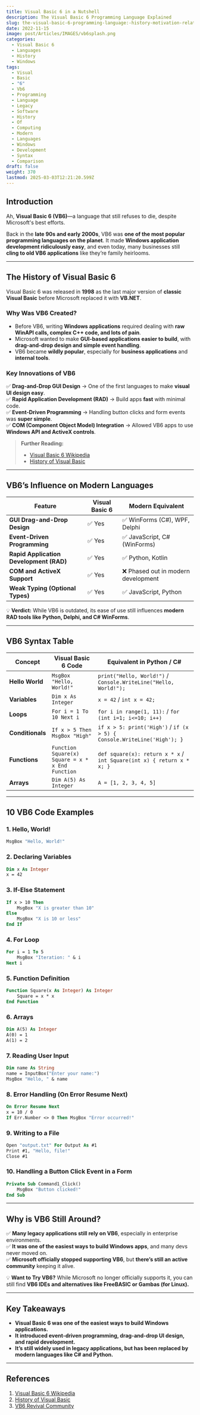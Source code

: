 ```yaml
---
title: Visual Basic 6 in a Nutshell
description: The Visual Basic 6 Programming Language Explained
slug: the-visual-basic-6-programming-language:-history-motivation-relationship-to-modern-languages-and-10-code-examples
date: 2022-11-15
image: post/Articles/IMAGES/vb6splash.png
categories:
  - Visual Basic 6
  - Languages
  - History
  - Windows
tags:
  - Visual
  - Basic
  - "6"
  - Vb6
  - Programming
  - Language
  - Legacy
  - Software
  - History
  - Of
  - Computing
  - Modern
  - Languages
  - Windows
  - Development
  - Syntax
  - Comparison
draft: false
weight: 370
lastmod: 2025-03-03T12:21:20.599Z
---
```

<!--
# The Visual Basic 6 Programming Language: History, Motivation, Relationship to Modern Languages, and 10 Code Examples
-->

## Introduction

Ah, **Visual Basic 6 (VB6)**—a language that still refuses to die, despite Microsoft's best efforts.

Back in the **late 90s and early 2000s**, VB6 was **one of the most popular programming languages on the planet**. It made **Windows application development ridiculously easy**, and even today, many businesses still **cling to old VB6 applications** like they’re family heirlooms.

<!--
This article will cover:  

- The **history and motivation** behind Visual Basic 6.  
- How it influenced **modern programming languages**.  
- **10 real code examples** of VB6 in action.  
- A **table of VB6 syntax** compared to modern languages.  
-->

***

## The History of Visual Basic 6

Visual Basic 6 was released in **1998** as the last major version of **classic Visual Basic** before Microsoft replaced it with **VB.NET**.

### **Why Was VB6 Created?**

* Before VB6, writing **Windows applications** required dealing with **raw WinAPI calls, complex C++ code, and lots of pain**.
* Microsoft wanted to make **GUI-based applications easier to build**, with **drag-and-drop design and simple event handling**.
* VB6 became **wildly popular**, especially for **business applications** and **internal tools**.

### **Key Innovations of VB6**

✅ **Drag-and-Drop GUI Design** → One of the first languages to make **visual UI design easy**.\
✅ **Rapid Application Development (RAD)** → Build apps **fast** with minimal code.\
✅ **Event-Driven Programming** → Handling button clicks and form events was **super simple**.\
✅ **COM (Component Object Model) Integration** → Allowed VB6 apps to use **Windows API and ActiveX controls**.

> **Further Reading:**
>
> * [Visual Basic 6 Wikipedia](https://en.wikipedia.org/wiki/Visual_Basic_\(classic\))
> * [History of Visual Basic](https://docs.microsoft.com/en-us/previous-versions/visualstudio/visual-basic-6/visual-basic-history)

***

## VB6’s Influence on Modern Languages

| Feature                                 | Visual Basic 6 | Modern Equivalent                  |
| --------------------------------------- | -------------- | ---------------------------------- |
| **GUI Drag-and-Drop Design**            | ✅ Yes          | ✅ WinForms (C#), WPF, Delphi       |
| **Event-Driven Programming**            | ✅ Yes          | ✅ JavaScript, C# (WinForms)        |
| **Rapid Application Development (RAD)** | ✅ Yes          | ✅ Python, Kotlin                   |
| **COM and ActiveX Support**             | ✅ Yes          | ❌ Phased out in modern development |
| **Weak Typing (Optional Types)**        | ✅ Yes          | ✅ JavaScript, Python               |

💡 **Verdict:** While VB6 is outdated, its ease of use still influences **modern RAD tools like Python, Delphi, and C# WinForms**.

***

## VB6 Syntax Table

| Concept          | Visual Basic 6 Code                              | Equivalent in Python / C#                                               |
| ---------------- | ------------------------------------------------ | ----------------------------------------------------------------------- |
| **Hello World**  | `MsgBox "Hello, World!"`                         | `print("Hello, World!")` / `Console.WriteLine("Hello, World!");`        |
| **Variables**    | `Dim x As Integer`                               | `x = 42` / `int x = 42;`                                                |
| **Loops**        | `For i = 1 To 10 Next i`                         | `for i in range(1, 11):` / `for (int i=1; i<=10; i++)`                  |
| **Conditionals** | `If x > 5 Then MsgBox "High"`                    | `if x > 5: print('High')` / `if (x > 5) { Console.WriteLine('High'); }` |
| **Functions**    | `Function Square(x) Square = x * x End Function` | `def square(x): return x * x` / `int Square(int x) { return x * x; }`   |
| **Arrays**       | `Dim A(5) As Integer`                            | `A = [1, 2, 3, 4, 5]`                                                   |

***

## 10 VB6 Code Examples

### **1. Hello, World!**

```vb
MsgBox "Hello, World!"
```

### **2. Declaring Variables**

```vb
Dim x As Integer
x = 42
```

### **3. If-Else Statement**

```vb
If x > 10 Then
    MsgBox "X is greater than 10"
Else
    MsgBox "X is 10 or less"
End If
```

### **4. For Loop**

```vb
For i = 1 To 5
    MsgBox "Iteration: " & i
Next i
```

### **5. Function Definition**

```vb
Function Square(x As Integer) As Integer
    Square = x * x
End Function
```

### **6. Arrays**

```vb
Dim A(5) As Integer
A(0) = 1
A(1) = 2
```

### **7. Reading User Input**

```vb
Dim name As String
name = InputBox("Enter your name:")
MsgBox "Hello, " & name
```

### **8. Error Handling (On Error Resume Next)**

```vb
On Error Resume Next
x = 10 / 0
If Err.Number <> 0 Then MsgBox "Error occurred!"
```

### **9. Writing to a File**

```vb
Open "output.txt" For Output As #1
Print #1, "Hello, file!"
Close #1
```

### **10. Handling a Button Click Event in a Form**

```vb
Private Sub Command1_Click()
    MsgBox "Button clicked!"
End Sub
```

***

## Why is VB6 Still Around?

✅ **Many legacy applications still rely on VB6**, especially in enterprise environments.\
✅ **It was one of the easiest ways to build Windows apps**, and many devs never moved on.\
✅ **Microsoft officially stopped supporting VB6**, but **there’s still an active community** keeping it alive.

💡 **Want to Try VB6?** While Microsoft no longer officially supports it, you can still find **VB6 IDEs and alternatives like FreeBASIC or Gambas (for Linux).**

***

## Key Takeaways

* **Visual Basic 6 was one of the easiest ways to build Windows applications.**
* **It introduced event-driven programming, drag-and-drop UI design, and rapid development.**
* **It’s still widely used in legacy applications, but has been replaced by modern languages like C# and Python.**

***

## References

1. [Visual Basic 6 Wikipedia](https://en.wikipedia.org/wiki/Visual_Basic_\(classic\))
2. [History of Visual Basic](https://docs.microsoft.com/en-us/previous-versions/visualstudio/visual-basic-6/visual-basic-history)
3. [VB6 Revival Community](https://www.vbforums.com/)
